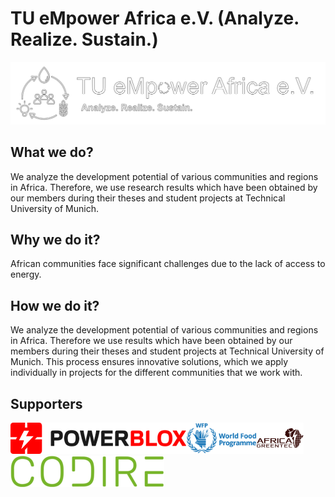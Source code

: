 # TU eMpower Africa e.V. (Analyze. Realize. Sustain.)
<img src="logo/logo-white-border-black.svg" />

## What we do?
We analyze the development potential of various communities and regions in Africa. Therefore, we use research results which have been obtained by our members during their theses and student projects at Technical University of Munich.

## Why we do it?
African communities face significant challenges due to the lack of access to energy.

## How we do it?
We analyze the development potential of various communities and regions in Africa. Therefore we use results which have been obtained by our members during their theses and student projects at Technical University of Munich. This process ensures innovative solutions, which we apply individually in projects for the different communities that we work with.

## Supporters
<div style="display: flex; flex-wrap: wrap;">
<a href="https://power-blox.com/" target="_blank">
<img src="/supporters/powerblox.svg" height="50"/>
</a>
<a href="https://www.wfp.org/" target="_blank">
<img src="/supporters/wfp.svg" height="50"/>
</a>
<a href="https://www.africagreentec.com/" target="_blank">
<img src="/supporters/africa-greentec.svg" height="50"/>
</a>
<a href="https://codire.de/" target="_blank">
<img src="/supporters/codire.svg" height="50"/>
</a>
</div>